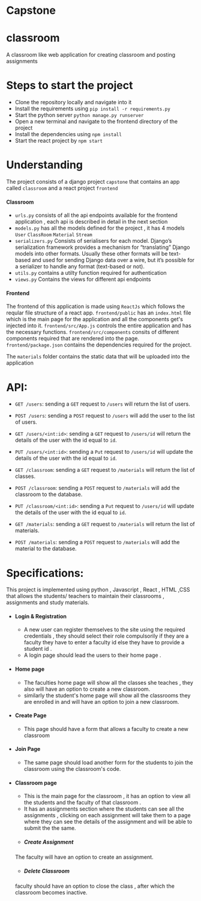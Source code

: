 # Capstone

# classroom
A classroom like web application for creating classroom and posting assignments


# Steps to start the project
- Clone the repository locally and navigate into it
- Install the requirements using `pip install -r requirements.py` 
- Start the python server `python manage.py runserver`
- Open a new terminal and navigate to the frontend directory of the project
- Install the dependencies using `npm install`
- Start the react project by `npm start`

# Understanding 

The project consists of a django project `capstone` that contains an app called `classroom` and a react project `frontend` 

#### Classroom 
- `urls.py` consists of all the api endpoints available for the frontend application , each api is described in detail in the next section
- `models.py` has all the models defined for the project , it has 4 models `User` `ClassRoom` `Material` `Stream`
- `serializers.py` Consists of serialisers for each model. Django’s serialization framework provides a mechanism for “translating” Django models into other formats. Usually these other formats will be text-based and used for sending Django data over a wire, but it’s possible for a serializer to handle any format (text-based or not).
- `utils.py` contains a utilty function required for authentication
- `views.py` Contains the views for different api endpoints


#### Frontend
The frontend of this application is made using `ReactJs` which follows the reqular file structure of a react app. `frontend/public` has an `index.html` file which is the main page for the application and all the components get's injected into it. 
`frontend/src/App.js` controls the entire application and has the necessary functions. `frontend/src/components` consits of different components required that are rendered into the page. 
`frontend/package.json` contains the dependencies required for the project. 

The `materials` folder contains the static data that will be uploaded into the application

# API:
- `GET /users`: sending a `GET` request to  `/users` will return the list of users.
- `POST /users`: sending a `POST` request to  `/users` will add the user to the list of users.

- `GET /users/<int:id>`: sending a `GET` request to  `/users/id` will return the details of the user with the id equal to `id`.

- `PUT /users/<int:id>`: sending a `Put` request to  `/users/id` will update the details of the user with the id equal to `id`.

- `GET /classroom`: sending a `GET` request to  `/materials` will return  the list of classes.

- `POST /classroom`: sending a `POST` request to  `/materials` will add the classroom to the database.

- `PUT /classroom/<int:id>`: sending a `Put` request to  `/users/id` will update the details of the user with the id equal to `id`.

- `GET /materials`: sending a `GET` request to  `/materials` will return  the list of materials.

- `POST /materials`: sending a `POST` request to  `/materials` will add the material to the database.


# Specifications:

This project is implemented using python , Javascript , React , HTML ,CSS  that allows the students/ teachers to maintain their classrooms , assignments and study materials. 

- #### Login & Registration
    - A new user can register themselves to the site using the required credentials , they should select their role compulsorily if they are a faculty they have to enter a faculty id else they have to provide a student id . 
    - A login page should lead the users to their home page . 

- #### Home page
    - The faculties home page will show all the classes she teaches , they also will have an option to create a new classroom.
    - similarly the student's home page will show all the classrooms they are enrolled in and will have an option to join a new classroom. 
	
- #### Create Page
    - This page should have a form that allows a faculty to create a new classroom 

- #### Join Page
    - The same page should load another form for the students to join the classroom using the classroom's code.

- #### Classroom page
    - This is the main page for the classroom , it has an option to view all the students and the faculty of that classroom .
    - It has an assignments section where the students can see all the assignments , clicking on each assignment will take them to a page where they can see the details of the assignment and will be able to submit the the same.
    - ##### Create Assignment
     The faculty will have an option to create an assignment.
   
    - ##### Delete Classroom 
    faculty should have an option to close the class , after which the classroom becomes inactive.
    